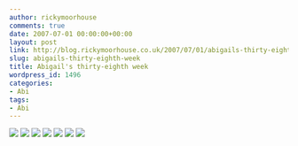 ```yaml
---
author: rickymoorhouse
comments: true
date: 2007-07-01 00:00:00+00:00
layout: post
link: http://blog.rickymoorhouse.co.uk/2007/07/01/abigails-thirty-eighth-week/
slug: abigails-thirty-eighth-week
title: Abigail's thirty-eighth week
wordpress_id: 1496
categories:
- Abi
tags:
- Abi
---
```



[![ ](http://samespirit.net/ricky/images/365/2007-06-24a.png)](http://samespirit.net/ricky/images/365/big/2007-06-24a.jpg)
[![ ](http://samespirit.net/ricky/images/365/2007-06-24b.png)](http://samespirit.net/ricky/images/365/big/2007-06-24b.jpg)
[![ ](http://samespirit.net/ricky/images/365/2007-06-24c.png)](http://samespirit.net/ricky/images/365/big/2007-06-24c.jpg)
[![ ](http://samespirit.net/ricky/images/365/2007-06-24d.png)](http://samespirit.net/ricky/images/365/big/2007-06-24d.jpg)
[![ ](http://samespirit.net/ricky/images/365/2007-06-24e.png)](http://samespirit.net/ricky/images/365/big/2007-06-24e.jpg)
[![ ](http://samespirit.net/ricky/images/365/2007-06-24f.png)](http://samespirit.net/ricky/images/365/big/2007-06-24f.jpg)
[![ ](http://samespirit.net/ricky/images/365/2007-06-24g.png)](http://samespirit.net/ricky/images/365/big/2007-06-24g.jpg)
[](http://samespirit.net/ricky/images/365/big/2007-06-24h.jpg)

